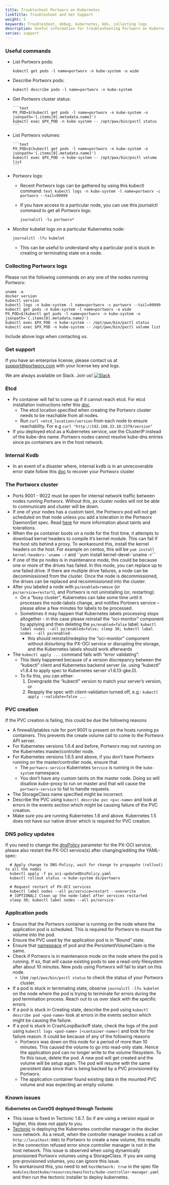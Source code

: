 ```yaml
---
title: Troubleshoot Portworx on Kubernetes
linkTitle: Troubleshoot and Get Support
weight: 3
keywords: Troubleshoot, debug, kubernetes, k8s, collecting logs
description: Useful information for troubleshooting Portworx on Kubernetes
series: support
---
```


### Useful commands

* List Portworx pods:

    ```text
    kubectl get pods -l name=portworx -n kube-system -o wide
    ```
* Describe Portworx pods:

    ```text
    kubectl describe pods -l name=portworx -n kube-system
    ```
* Get Portworx cluster status:

      ```text
      PX_POD=$(kubectl get pods -l name=portworx -n kube-system -o jsonpath='{.items[0].metadata.name}')
      kubectl exec $PX_POD -n kube-system -- /opt/pwx/bin/pxctl status
      ```

* List Portworx volumes:

      ```text
      PX_POD=$(kubectl get pods -l name=portworx -n kube-system -o jsonpath='{.items[0].metadata.name}')
      kubectl exec $PX_POD -n kube-system -- /opt/pwx/bin/pxctl volume list
      ```

* Portworx logs:
  * Recent Portworx logs can be gathered by using this kubectl command:
        ```text
        kubectl logs -n kube-system -l name=portworx -c portworx --tail=99999
        ```

  * If you have access to a particular node, you can use this journalctl command to get all Portworx logs:
      ```text
      journalctl -lu portworx*
      ```
* Monitor kubelet logs on a particular Kubernetes node:

    ```text
    journalctl -lfu kubelet
    ```
  * This can be useful to understand why a particular pod is stuck in creating or terminating state on a node.

### Collecting Portworx logs

Please run the following commands on any one of the nodes running Portworx:

```text
uname -a
docker version
kubectl version
kubectl logs -n kube-system -l name=portworx -c portworx --tail=99999
kubectl get pods -n kube-system -l name=portworx -o wide
PX_POD=$(kubectl get pods -l name=portworx -n kube-system -o jsonpath='{.items[0].metadata.name}')
kubectl exec $PX_POD -n kube-system -- /opt/pwx/bin/pxctl status
kubectl exec $PX_POD -n kube-system -- /opt/pwx/bin/pxctl volume list
```

Include above logs when contacting us.

### Get support

If you have an enterprise license, please contact us at support@portworx.com with your license key and logs.

We are always available on Slack. Join us! [![Slack](/img/slack.png)](https://portworx.slack.com)

### Etcd

* Px container will fail to come up if it cannot reach etcd. For etcd installation instructions refer this [doc](/portworx-install-with-kubernetes/operate-and-maintain-on-kubernetes/etcd).
  * The etcd location specified when creating the Portworx cluster needs to be reachable from all nodes.
  * Run `curl <etcd_location>/version` from each node to ensure reachability. For e.g `curl "http://192.168.33.10:2379/version"`
* If you deployed etcd as a Kubernetes service, use the ClusterIP instead of the kube-dns name. Portworx nodes cannot resolve kube-dns entries since px containers are in the host network.

### Internal Kvdb
* In an event of a disaster where, internal kvdb is in an unrecoverable error state follow this [doc](/concepts/internal-kvdb#backup) to recover your Portworx cluster

### The Portworx cluster

* Ports 9001 - 9022 must be open for internal network traffic between nodes running Portworx. Without this, px cluster nodes will not be able to communicate and cluster will be down.
* If one of your nodes has a custom taint, the Portworx pod will not get scheduled on that node unless you add a toleration in the Portworx DaemonSet spec. Read [here](https://kubernetes.io/docs/concepts/configuration/assign-pod-node/#taints-and-tolerations-beta-feature) for more information about taints and tolerations.
* When the px container boots on a node for the first time, it attempts to download kernel headers to compile it’s kernel module. This can fail if the host sits behind a proxy. To workaround this, install the kernel headers on the host. For example on centos, this will be ```yum install kernel-headers-`uname -r``` and ``yum install kernel-devel-`uname -r```
* If one of the px nodes is in maintenance mode, this could be because one or more of the drives has failed. In this mode, you can replace up to one failed drive. If there are multiple drive failures, a node can be decommissioned from the cluster. Once the node is decommissioned, the drives can be replaced and recommissioned into the cluster.
* After you labeled a node with `px/enabled=remove` \(or `px/service=restart`\), and Portworx is not uninstalling \(or, restarting\):
  * On a “busy cluster”, Kubernetes can take some time until it processes the node-labels change, and notifies Portowrx service – please allow a few minutes for labels to be processed.
  * Sometimes it may happen that Kubernetes labels processing stops altogether - in this case please reinstall the “oci-monitor” component by applying and then deleting the `px/enabled=false` label:  `kubectl label nodes --all px/enabled=false; sleep 30; kubectl label nodes --all px/enabled-`
    * this should reinstall/redeploy the “oci-monitor” component without disturbing the PX-OCI service or disrupting the storage, and the Kubernetes labels should work afterwards
* The `kubectl apply ...` command fails with “error validating”:
  * This likely happened because of a version discrepancy between the “kubectl” client and Kubernetes backend server \(ie. using “kubectl” v1.8.4 to apply spec to Kubernetes server v1.6.13-gke.0\).
  * To fix this, you can either:
    1. Downgrade the “kubectl” version to match your server’s version, or
    2. Reapply the spec with client-validation turned off, e.g.: `kubectl apply --validate=false ...`

### PVC creation

If the PVC creation is failing, this could be due the following reasons

* A firewall/iptables rule for port 9001 is present on the hosts running px containers. This prevents the create volume call to come to the Portworx API server.
* For Kubernetes versions 1.6.4 and before, Portworx may not running on the Kubernetes master/controller node.
* For Kubernetes versions 1.6.5 and above, if you don’t have Portworx running on the master/controller node, ensure that
  * The `portworx-service` Kubernetes `Service` is running in the `kube-system` namespace.
  * You don’t have any custom taints on the master node. Doing so will disallow kube-proxy to run on master and that will cause the `portworx-service` to fail to handle requests.
* The StorageClass name specified might be incorrect.
* Describe the PVC using `kubectl describe pvc <pvc-name>` and look at errors in the events section which might be causing failure of the PVC creation.
* Make sure you are running Kubernetes 1.6 and above. Kubernetes 1.5 does not have our native driver which is required for PVC creation.

### DNS policy updates

If you need to change the [dnsPolicy](https://kubernetes.io/docs/concepts/services-networking/dns-pod-service/#pods-dns-policy) parameter for the PX-OCI service, please also restart the PX-OCI service\(s\) after changing/editing the YAML-spec:

```text
  # Apply change to DNS-Policy, wait for change to propagate (rollout) to all the nodes
  kubectl apply -f px_oci-updatedDnsPolicy.yaml
  kubectl rollout status -n kube-system ds/portworx

  # Request restart of PX-OCI services
  kubectl label nodes --all px/service=restart --overwrite
  # [OPTIONAL] Clean up the node-label after services restarted
  sleep 30; kubectl label nodes --all px/service-
```

### Application pods

* Ensure that the Portworx container is running on the node where the application pod is scheduled. This is required for Portworx to mount the volume into the pod.
* Ensure the PVC used by the application pod is in “Bound” state.
* Ensure that [namespace](https://kubernetes.io/docs/concepts/overview/working-with-objects/namespaces/) of pod and the PersistentVolumeClaim is the same.
* Check if Portworx is in maintenance mode on the node where the pod is running. If so, that will cause existing pods to see a read-only filesystem after about 10 minutes. New pods using Portworx will fail to start on this node.
  * Use `/opt/pwx/bin/pxctl status` to check the status of your Portworx cluster.
* If a pod is stuck in terminating state, observe `journalctl -lfu kubelet` on the node where the pod is trying to terminate for errors during the pod termination process. Reach out to us over slack with the specific errors.
* If a pod is stuck in Creating state, describe the pod using `kubectl describe pod <pod-name>` look at errors in the events section which might be causing the failure.
* If a pod is stuck in CrashLoopBackoff state, check the logs of the pod using `kubectl logs <pod-name> [<container-name>]` and look for the failure reason. It could be because of any of the following reasons
  * Portworx was down on this node for a period of more than 10 minutes. This caused the volume to go into read-only state. Hence the application pod can no longer write to the volume filesystem. To fix this issue, delete the pod. A new pod will get created and the volume will be setup again. The pod will resume with the same persistent data since that is being backed by a PVC provisioned by Portworx.
  * The application container found existing data in the mounted PVC volume and was expecting an empty volume.

### Known issues

**Kubernetes on CoreOS deployed through Tectonic**

* This issue is fixed in Tectonic 1.6.7. So if are using a version equal or higher, this does not apply to you.
* [Tectonic](https://coreos.com/tectonic/) is deploying the Kubernetes controller manager in the docker `none` network. As a result, when the controller manager invokes a call on `http://localhost:9001` to Portworx to create a new volume, this results in the connection refused error since controller manager is not in the host network. This issue is observed when using dynamically provisioned Portworx volumes using a StorageClass. If you are using pre-provisioned volumes, you can ignore this issue.
* To workaround this, you need to set `hostNetwork: true` in the spec file `modules/bootkube/resources/manifests/kube-controller-manager.yaml` and then run the tectonic installer to deploy kubernetes.
